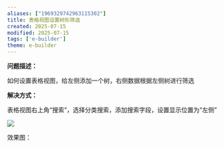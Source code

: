 ```yaml
---
aliases: ["1969329742963115302"]
title: 表格视图设置树形筛选
created: 2025-07-15
modified: 2025-07-15
tags: ['e-builder']
theme: e-builder
---
```


**问题描述：**

如何设置表格视图，给左侧添加一个树，右侧数据根据左侧树进行筛选

**解决方式：**

表格视图右上角“搜索”，选择分类搜索，添加搜索字段，设置显示位置为“左侧”

![](https://myhelpdoc.oss-cn-heyuan.aliyuncs.com/mdimages/f437393d7508e81717d8620086d9c921.jpg)

效果图：

